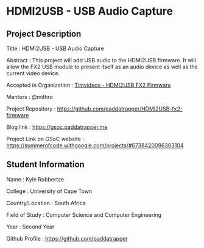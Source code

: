 # HDMI2USB - USB Audio Capture

## Project Description

Title : HDMI2USB - USB Audio Capture

Abstract : This project will add USB audio to the HDMI2USB firmware. It will allow the FX2 USB module to present itself as an audio device as well as the current video device.

Accepted in Organization : [Timvideos - HDMI2USB FX2 Firmware](https://github.com/timvideos/HDMI2USB-fx2-firmware)

Mentors : @mithro

Project Repository : https://github.com/paddatrapper/HDMI2USB-fx2-firmware

Blog link : https://gsoc.paddatrapper.me

Project Link on GSoC website : https://summerofcode.withgoogle.com/projects/#6738420096303104

## Student Information 

Name : Kyle Robbertze

College : University of Cape Town

Country/Location : South Africa

Field of Study : Computer Science and Computer Engineering

Year : Second Year

Github Profile : https://github.com/paddatrapper

